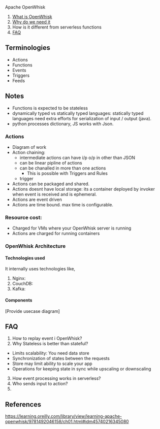 ---
---

Apache OpenWhisk
1. [What is OpenWhisk](#what-is-openWhisk)
2. [Why do we need it](#why-do-we-need-it)
3. How is it different from serverless functions
4. [FAQ](#faq)


## Terminologies
* Actions
* Functions
* Events
* Triggers
* Feeds

## Notes
* Functions is expected to be stateless
* dynamically typed vs statically typed languages: statically typed languages need extra efforts for serialization of input / output (java).
 * python processes dictionary, JS works with Json.
### Actions
* Diagram of work
* Action chaining:
  * intermediate actions can have i/p o/p in other than JSON
  * can be linear pipline of actions
  * can be chanalled in more than one actions
    * This is possible with Triggers and Rules
  * trigger
* Actions can be packaged and shared.
* Actions doesnt have local storage: its a container deployed by invoker when event is received and is ephemeral.
* Actions are event driven
* Actions are time bound. max time is configurable.

### Resource cost:
* Charged for VMs where your OpenWhisk server is running
* Actions are charged for running containers

### OpenWhisk Architecture
#### Technologies used
It internally uses technologies like,
1. Nginx:
2. CouchDB:
3. Kafka:

#### Components
[Provide usecase diagram]

## FAQ
1. How to replay event i OpenWhisk?
2. Why Stateless is better than stateful?
  - Limits scalability: You need data store
  - Synchronization of states between the requests
  - Store may limit ability to scale your app
  - Operations for keeping state in sync while upscaling or downscaling

3. How event processing works in serverless?
4. Who sends input to action?
5. 


## References
https://learning.oreilly.com/library/view/learning-apache-openwhisk/9781492046158/ch01.html#idm45740216345080
